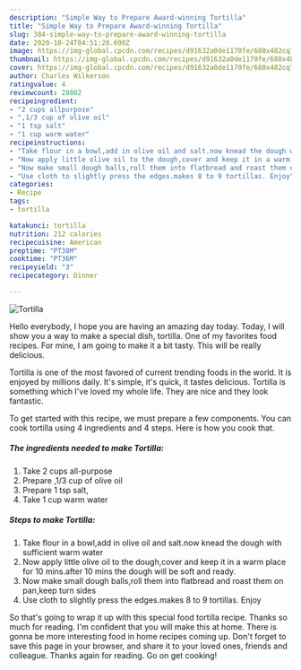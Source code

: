 ```yaml
---
description: "Simple Way to Prepare Award-winning Tortilla"
title: "Simple Way to Prepare Award-winning Tortilla"
slug: 384-simple-way-to-prepare-award-winning-tortilla
date: 2020-10-24T04:51:28.698Z
image: https://img-global.cpcdn.com/recipes/d91632a0de1170fe/680x482cq70/tortilla-recipe-main-photo.jpg
thumbnail: https://img-global.cpcdn.com/recipes/d91632a0de1170fe/680x482cq70/tortilla-recipe-main-photo.jpg
cover: https://img-global.cpcdn.com/recipes/d91632a0de1170fe/680x482cq70/tortilla-recipe-main-photo.jpg
author: Charles Wilkerson
ratingvalue: 4
reviewcount: 28802
recipeingredient:
- "2 cups allpurpose"
- ",1/3 cup of olive oil"
- "1 tsp salt"
- "1 cup warm water"
recipeinstructions:
- "Take flour in a bowl,add in olive oil and salt.now knead the dough with sufficient warm water"
- "Now apply little olive oil to the dough,cover and keep it in a warm place for 10 mins.after 10 mins the dough will be soft and ready."
- "Now make small dough balls,roll them into flatbread and roast them on pan,keep turn sides"
- "Use cloth to slightly press the edges.makes 8 to 9 tortillas. Enjoy"
categories:
- Recipe
tags:
- tortilla

katakunci: tortilla 
nutrition: 212 calories
recipecuisine: American
preptime: "PT38M"
cooktime: "PT36M"
recipeyield: "3"
recipecategory: Dinner

---
```



![Tortilla](https://img-global.cpcdn.com/recipes/d91632a0de1170fe/680x482cq70/tortilla-recipe-main-photo.jpg)

Hello everybody, I hope you are having an amazing day today. Today, I will show you a way to make a special dish, tortilla. One of my favorites food recipes. For mine, I am going to make it a bit tasty. This will be really delicious.



Tortilla is one of the most favored of current trending foods in the world. It is enjoyed by millions daily. It's simple, it's quick, it tastes delicious. Tortilla is something which I've loved my whole life. They are nice and they look fantastic.


To get started with this recipe, we must prepare a few components. You can cook tortilla using 4 ingredients and 4 steps. Here is how you cook that.

<!--inarticleads1-->

##### The ingredients needed to make Tortilla:

1. Take 2 cups all-purpose
1. Prepare ,1/3 cup of olive oil
1. Prepare 1 tsp salt,
1. Take 1 cup warm water




<!--inarticleads2-->

##### Steps to make Tortilla:

1. Take flour in a bowl,add in olive oil and salt.now knead the dough with sufficient warm water
1. Now apply little olive oil to the dough,cover and keep it in a warm place for 10 mins.after 10 mins the dough will be soft and ready.
1. Now make small dough balls,roll them into flatbread and roast them on pan,keep turn sides
1. Use cloth to slightly press the edges.makes 8 to 9 tortillas. Enjoy




So that's going to wrap it up with this special food tortilla recipe. Thanks so much for reading. I'm confident that you will make this at home. There is gonna be more interesting food in home recipes coming up. Don't forget to save this page in your browser, and share it to your loved ones, friends and colleague. Thanks again for reading. Go on get cooking!
